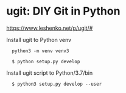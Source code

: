 # ugit: DIY Git in Python

https://www.leshenko.net/p/ugit/#



Install ugit to Python venv
```
  python3 -m venv venv3

  $ python setup.py develop
```


Install ugit script to Python/3.7/bin
```
  $ python3 setup.py develop --user
```